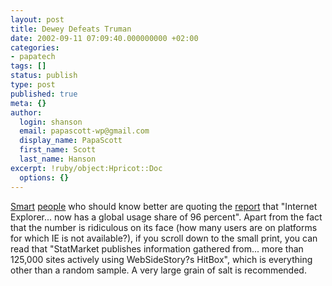 ```yaml
---
layout: post
title: Dewey Defeats Truman
date: 2002-09-11 07:09:40.000000000 +02:00
categories:
- papatech
tags: []
status: publish
type: post
published: true
meta: {}
author:
  login: shanson
  email: papascott-wp@gmail.com
  display_name: PapaScott
  first_name: Scott
  last_name: Hanson
excerpt: !ruby/object:Hpricot::Doc
  options: {}
---
```

<p><a href="http://scriptingnews.userland.com/backissues/2002/09/10#When:9:50:57AM">Smart</a> <a href="http://www.joelonsoftware.com/news/20020910.html">people</a> who should know better are quoting the <a href="http://websidestory.com/cgi-bin/wss.cgi?corporate&amp;news&amp;press_1_193">report</a> that "Internet Explorer... now has a global usage share of 96 percent". Apart from the fact that the number is ridiculous on its face (how many users are on platforms for which IE is not available?), if you scroll down to the small print, you can read that "StatMarket publishes information gathered from... more than 125,000 sites actively using WebSideStory?s HitBox", which is everything other than a random sample. A very large grain of salt is recommended.</p>

